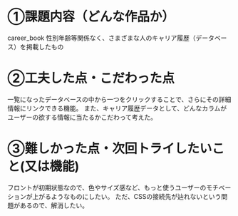 # ①課題内容（どんな作品か）
career_book
性別年齢等関係なく、さまざまな人のキャリア履歴（データベース）を掲載したもの

# ②工夫した点・こだわった点
一覧になったデータベースの中から一つをクリックすることで、さらにその詳細情報にリンクできる機能。
また、キャリア履歴データとして、どんなカラムがユーザーの欲する情報に当たるかこだわって考えた。

# ③難しかった点・次回トライしたいこと(又は機能)
フロントが初期状態なので、色やサイズ感など、もっと使うユーザーのモチベーションが上がるようなものにしたい。
ただ、CSSの接続先が辿れないという問題があるので、解消したい。
